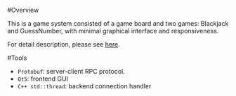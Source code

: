 #Overview

This is a game system consisted of a game board and two games: Blackjack and GuessNumber, with minimal graphical interface and responsiveness. 

For detail description, please see [here](https://github.com/yunchih/Simple-Qt5-game-system/blob/master/report.pdf).

#Tools

* `Protobuf`: server-client RPC protocol.
* `Qt5`: frontend GUI
* `C++ std::thread`: backend connection handler
